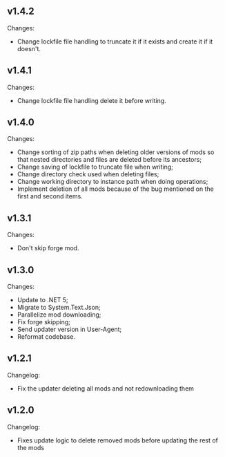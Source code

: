 ## v1.4.2
Changes:

- Change lockfile file handling to truncate it if it exists and create it if it doesn't.


## v1.4.1
Changes:

- Change lockfile file handling delete it before writing.

## v1.4.0
Changes:

- Change sorting of zip paths when deleting older versions of mods so that nested directories and files are deleted before its ancestors;
- Change saving of lockfile to truncate file when writing;
- Change directory check used when deleting files;
- Change working directory to instance path when doing operations;
- Implement deletion of all mods because of the bug mentioned on the first and second items.

## v1.3.1
Changes:

- Don't skip forge mod.

## v1.3.0
Changes:

- Update to .NET 5;
- Migrate to System.Text.Json;
- Parallelize mod downloading;
- Fix forge skipping;
- Send updater version in User-Agent;
- Reformat codebase.

## v1.2.1
Changelog:

- Fix the updater deleting all mods and not redownloading them

## v1.2.0
Changelog:

- Fixes update logic to delete removed mods before updating the rest of the mods